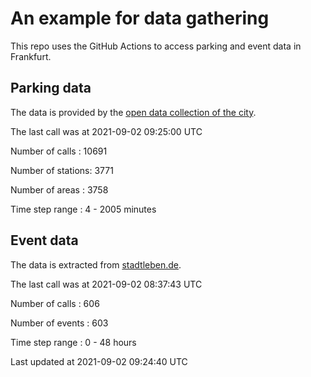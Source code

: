 # An example for data gathering

This repo uses the GitHub Actions to access parking and event data in Frankfurt.

## Parking data
The data is provided by the [open data collection of the city](https://www.offenedaten.frankfurt.de/).

The last call was at 2021-09-02 09:25:00 UTC

Number of calls   : 10691

Number of stations:  3771

Number of areas   :  3758

Time step range   :     4 -  2005 minutes


## Event data
The data is extracted from [stadtleben.de](https://stadtleben.de/frankfurt/).

The last call was at 2021-09-02 08:37:43 UTC

Number of calls   : 606

Number of events  : 603

Time step range   :   0 -  48 hours


Last updated at 2021-09-02 09:24:40 UTC
